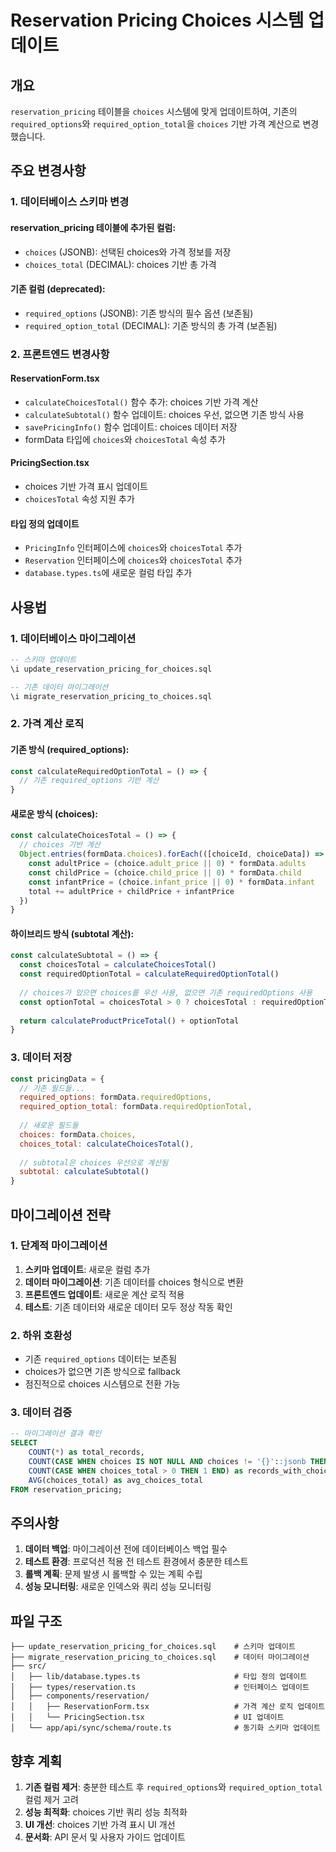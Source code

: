 # Reservation Pricing Choices 시스템 업데이트

## 개요

`reservation_pricing` 테이블을 `choices` 시스템에 맞게 업데이트하여, 기존의 `required_options`와 `required_option_total`을 `choices` 기반 가격 계산으로 변경했습니다.

## 주요 변경사항

### 1. 데이터베이스 스키마 변경

#### reservation_pricing 테이블에 추가된 컬럼:
- `choices` (JSONB): 선택된 choices와 가격 정보를 저장
- `choices_total` (DECIMAL): choices 기반 총 가격

#### 기존 컬럼 (deprecated):
- `required_options` (JSONB): 기존 방식의 필수 옵션 (보존됨)
- `required_option_total` (DECIMAL): 기존 방식의 총 가격 (보존됨)

### 2. 프론트엔드 변경사항

#### ReservationForm.tsx
- `calculateChoicesTotal()` 함수 추가: choices 기반 가격 계산
- `calculateSubtotal()` 함수 업데이트: choices 우선, 없으면 기존 방식 사용
- `savePricingInfo()` 함수 업데이트: choices 데이터 저장
- formData 타입에 `choices`와 `choicesTotal` 속성 추가

#### PricingSection.tsx
- choices 기반 가격 표시 업데이트
- `choicesTotal` 속성 지원 추가

#### 타입 정의 업데이트
- `PricingInfo` 인터페이스에 `choices`와 `choicesTotal` 추가
- `Reservation` 인터페이스에 `choices`와 `choicesTotal` 추가
- `database.types.ts`에 새로운 컬럼 타입 추가

## 사용법

### 1. 데이터베이스 마이그레이션

```sql
-- 스키마 업데이트
\i update_reservation_pricing_for_choices.sql

-- 기존 데이터 마이그레이션
\i migrate_reservation_pricing_to_choices.sql
```

### 2. 가격 계산 로직

#### 기존 방식 (required_options):
```javascript
const calculateRequiredOptionTotal = () => {
  // 기존 required_options 기반 계산
}
```

#### 새로운 방식 (choices):
```javascript
const calculateChoicesTotal = () => {
  // choices 기반 계산
  Object.entries(formData.choices).forEach(([choiceId, choiceData]) => {
    const adultPrice = (choice.adult_price || 0) * formData.adults
    const childPrice = (choice.child_price || 0) * formData.child
    const infantPrice = (choice.infant_price || 0) * formData.infant
    total += adultPrice + childPrice + infantPrice
  })
}
```

#### 하이브리드 방식 (subtotal 계산):
```javascript
const calculateSubtotal = () => {
  const choicesTotal = calculateChoicesTotal()
  const requiredOptionTotal = calculateRequiredOptionTotal()
  
  // choices가 있으면 choices를 우선 사용, 없으면 기존 requiredOptions 사용
  const optionTotal = choicesTotal > 0 ? choicesTotal : requiredOptionTotal
  
  return calculateProductPriceTotal() + optionTotal
}
```

### 3. 데이터 저장

```javascript
const pricingData = {
  // 기존 필드들...
  required_options: formData.requiredOptions,
  required_option_total: formData.requiredOptionTotal,
  
  // 새로운 필드들
  choices: formData.choices,
  choices_total: calculateChoicesTotal(),
  
  // subtotal은 choices 우선으로 계산됨
  subtotal: calculateSubtotal()
}
```

## 마이그레이션 전략

### 1. 단계적 마이그레이션
1. **스키마 업데이트**: 새로운 컬럼 추가
2. **데이터 마이그레이션**: 기존 데이터를 choices 형식으로 변환
3. **프론트엔드 업데이트**: 새로운 계산 로직 적용
4. **테스트**: 기존 데이터와 새로운 데이터 모두 정상 작동 확인

### 2. 하위 호환성
- 기존 `required_options` 데이터는 보존됨
- choices가 없으면 기존 방식으로 fallback
- 점진적으로 choices 시스템으로 전환 가능

### 3. 데이터 검증
```sql
-- 마이그레이션 결과 확인
SELECT 
    COUNT(*) as total_records,
    COUNT(CASE WHEN choices IS NOT NULL AND choices != '{}'::jsonb THEN 1 END) as records_with_choices,
    COUNT(CASE WHEN choices_total > 0 THEN 1 END) as records_with_choices_total,
    AVG(choices_total) as avg_choices_total
FROM reservation_pricing;
```

## 주의사항

1. **데이터 백업**: 마이그레이션 전에 데이터베이스 백업 필수
2. **테스트 환경**: 프로덕션 적용 전 테스트 환경에서 충분한 테스트
3. **롤백 계획**: 문제 발생 시 롤백할 수 있는 계획 수립
4. **성능 모니터링**: 새로운 인덱스와 쿼리 성능 모니터링

## 파일 구조

```
├── update_reservation_pricing_for_choices.sql    # 스키마 업데이트
├── migrate_reservation_pricing_to_choices.sql    # 데이터 마이그레이션
├── src/
│   ├── lib/database.types.ts                     # 타입 정의 업데이트
│   ├── types/reservation.ts                      # 인터페이스 업데이트
│   ├── components/reservation/
│   │   ├── ReservationForm.tsx                   # 가격 계산 로직 업데이트
│   │   └── PricingSection.tsx                    # UI 업데이트
│   └── app/api/sync/schema/route.ts              # 동기화 스키마 업데이트
```

## 향후 계획

1. **기존 컬럼 제거**: 충분한 테스트 후 `required_options`와 `required_option_total` 컬럼 제거 고려
2. **성능 최적화**: choices 기반 쿼리 성능 최적화
3. **UI 개선**: choices 기반 가격 표시 UI 개선
4. **문서화**: API 문서 및 사용자 가이드 업데이트
